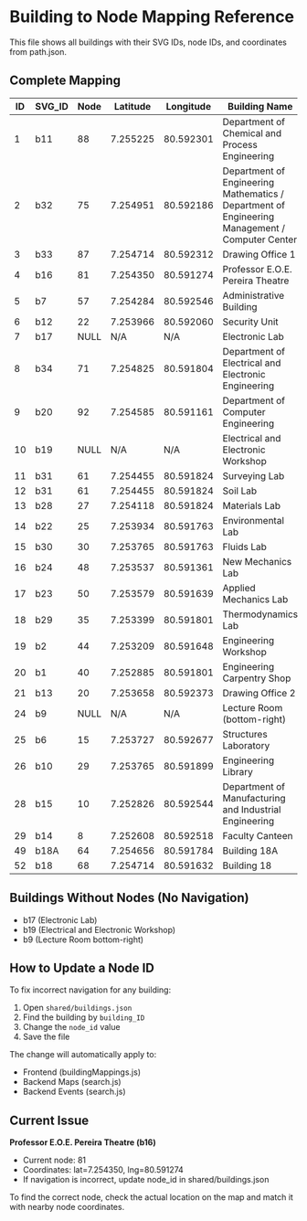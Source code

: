 # Building to Node Mapping Reference

This file shows all buildings with their SVG IDs, node IDs, and coordinates from path.json.

## Complete Mapping

| ID  | SVG_ID | Node | Latitude | Longitude | Building Name                                                                                  |
| --- | ------ | ---- | -------- | --------- | ---------------------------------------------------------------------------------------------- |
| 1   | b11    | 88   | 7.255225 | 80.592301 | Department of Chemical and Process Engineering                                                 |
| 2   | b32    | 75   | 7.254951 | 80.592186 | Department of Engineering Mathematics / Department of Engineering Management / Computer Center |
| 3   | b33    | 87   | 7.254714 | 80.592312 | Drawing Office 1                                                                               |
| 4   | b16    | 81   | 7.254350 | 80.591274 | Professor E.O.E. Pereira Theatre                                                               |
| 5   | b7     | 57   | 7.254284 | 80.592546 | Administrative Building                                                                        |
| 6   | b12    | 22   | 7.253966 | 80.592060 | Security Unit                                                                                  |
| 7   | b17    | NULL | N/A      | N/A       | Electronic Lab                                                                                 |
| 8   | b34    | 71   | 7.254825 | 80.591804 | Department of Electrical and Electronic Engineering                                            |
| 9   | b20    | 92   | 7.254585 | 80.591161 | Department of Computer Engineering                                                             |
| 10  | b19    | NULL | N/A      | N/A       | Electrical and Electronic Workshop                                                             |
| 11  | b31    | 61   | 7.254455 | 80.591824 | Surveying Lab                                                                                  |
| 12  | b31    | 61   | 7.254455 | 80.591824 | Soil Lab                                                                                       |
| 13  | b28    | 27   | 7.254118 | 80.591824 | Materials Lab                                                                                  |
| 14  | b22    | 25   | 7.253934 | 80.591763 | Environmental Lab                                                                              |
| 15  | b30    | 30   | 7.253765 | 80.591763 | Fluids Lab                                                                                     |
| 16  | b24    | 48   | 7.253537 | 80.591361 | New Mechanics Lab                                                                              |
| 17  | b23    | 50   | 7.253579 | 80.591639 | Applied Mechanics Lab                                                                          |
| 18  | b29    | 35   | 7.253399 | 80.591801 | Thermodynamics Lab                                                                             |
| 19  | b2     | 44   | 7.253209 | 80.591648 | Engineering Workshop                                                                           |
| 20  | b1     | 40   | 7.252885 | 80.591801 | Engineering Carpentry Shop                                                                     |
| 21  | b13    | 20   | 7.253658 | 80.592373 | Drawing Office 2                                                                               |
| 24  | b9     | NULL | N/A      | N/A       | Lecture Room (bottom-right)                                                                    |
| 25  | b6     | 15   | 7.253727 | 80.592677 | Structures Laboratory                                                                          |
| 26  | b10    | 29   | 7.253765 | 80.591899 | Engineering Library                                                                            |
| 28  | b15    | 10   | 7.252826 | 80.592544 | Department of Manufacturing and Industrial Engineering                                         |
| 29  | b14    | 8    | 7.252608 | 80.592518 | Faculty Canteen                                                                                |
| 49  | b18A   | 64   | 7.254656 | 80.591784 | Building 18A                                                                                   |
| 52  | b18    | 68   | 7.254714 | 80.591632 | Building 18                                                                                    |

## Buildings Without Nodes (No Navigation)

- b17 (Electronic Lab)
- b19 (Electrical and Electronic Workshop)
- b9 (Lecture Room bottom-right)

## How to Update a Node ID

To fix incorrect navigation for any building:

1. Open `shared/buildings.json`
2. Find the building by `building_ID`
3. Change the `node_id` value
4. Save the file

The change will automatically apply to:

- Frontend (buildingMappings.js)
- Backend Maps (search.js)
- Backend Events (search.js)

## Current Issue

**Professor E.O.E. Pereira Theatre (b16)**

- Current node: 81
- Coordinates: lat=7.254350, lng=80.591274
- If navigation is incorrect, update node_id in shared/buildings.json

To find the correct node, check the actual location on the map and match it with nearby node coordinates.
